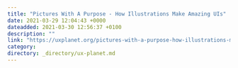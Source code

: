 ```yaml
---
title: "Pictures With A Purpose - How Illustrations Make Amazing UIs"
date: 2021-03-29 12:04:43 +0000
dateadded: 2021-03-30 12:56:37 +0100
description: ""
link: "https://uxplanet.org/pictures-with-a-purpose-how-illustrations-make-amazing-uis-f93089b770f5?source=rss----819cc2aaeee0---4"
category:
directory: _directory/ux-planet.md
---
```

